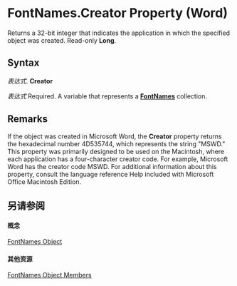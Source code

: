 
# FontNames.Creator Property (Word)

Returns a 32-bit integer that indicates the application in which the specified object was created. Read-only  **Long**.


## Syntax

 _表达式_. **Creator**

 _表达式_ Required. A variable that represents a **[FontNames](d3a9a52f-b441-ac63-3e12-25dbf1022f38.md)** collection.


## Remarks

If the object was created in Microsoft Word, the  **Creator** property returns the hexadecimal number 4D535744, which represents the string "MSWD." This property was primarily designed to be used on the Macintosh, where each application has a four-character creator code. For example, Microsoft Word has the creator code MSWD. For additional information about this property, consult the language reference Help included with Microsoft Office Macintosh Edition.


## 另请参阅


#### 概念


[FontNames Object](d3a9a52f-b441-ac63-3e12-25dbf1022f38.md)
#### 其他资源


[FontNames Object Members](http://msdn.microsoft.com/library/ce7a2155-3158-04e8-ea9e-00787036ce85%28Office.15%29.aspx)